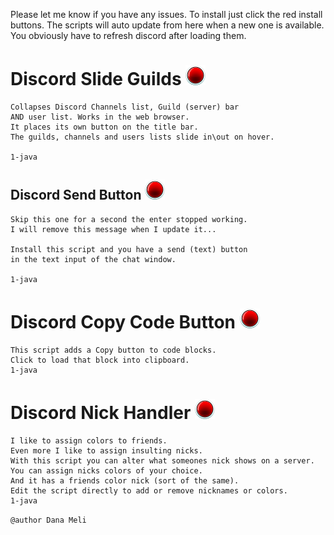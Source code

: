 Please let me know if you have any issues.
To install just click the red install buttons.
The scripts will auto update from here
when a new one is available. You obviously have
to refresh discord after loading them.

# Discord Slide Guilds <a href="https://github.com/DanaMW/DiscordWeb/raw/master/DiscordSlideGuilds.user.js" class="button"><img src="/img/icon32.png"></a>
```
Collapses Discord Channels list, Guild (server) bar
AND user list. Works in the web browser.
It places its own button on the title bar.
The guilds, channels and users lists slide in\out on hover.

1-java
```
## Discord Send Button <a href="https://github.com/DanaMW/DiscordWeb/raw/master/DiscordSendButton.user.js" class="button"><img src="/img/icon32.png"></a>

```
Skip this one for a second the enter stopped working.
I will remove this message when I update it...

Install this script and you have a send (text) button
in the text input of the chat window.

1-java
```
# Discord Copy Code Button <a href="https://github.com/DanaMW/DiscordWeb/raw/master/DiscordCopyCodeButton.user.js" class="button"><img src="/img/icon32.png"></a>
```
This script adds a Copy button to code blocks.
Click to load that block into clipboard.
1-java
```
# Discord Nick Handler <a href="https://github.com/DanaMW/DiscordWeb/raw/master/DiscordNickHandler.user.js" class="button"><img src="/img/icon32.png"></a>
```
I like to assign colors to friends.
Even more I like to assign insulting nicks.
With this script you can alter what someones nick shows on a server.
You can assign nicks colors of your choice.
And it has a friends color nick (sort of the same).
Edit the script directly to add or remove nicknames or colors.
1-java
```
`@author Dana Meli`
